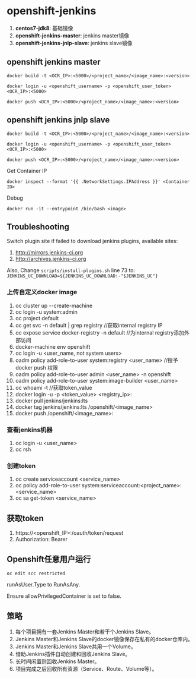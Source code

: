 # openshift-jenkins

1. **centos7-jdk8**: 基础镜像
2. **openshift-jenkins-master**: jenkins master镜像
3. **openshift-jenkins-jnlp-slave**: jenkins slave镜像

## openshift jenkins master

```shell
docker build -t <OCR_IP>:<5000>/<project_name>/<image_name>:<version>

docker login -u <openshift_username> -p <openshift_user_token> <OCR_IP>:<5000>

docker push <OCR_IP>:<5000>/<project_name>/<image_name>:<version>
```

## openshift jenkins jnlp slave

```shell
docker build -t <OCR_IP>:<5000>/<project_name>/<image_name>:<version>

docker login -u <openshift_username> -p <openshift_user_token> <OCR_IP>:<5000>

docker push <OCR_IP>:<5000>/<project_name>/<image_name>:<version>
```

Get Container IP

```shell
docker inspect --format '{{ .NetworkSettings.IPAddress }}' <Container ID>
```

Debug

```shell
docker run -it --entrypoint /bin/bash <image>
```

## Troubleshooting

Switch plugin site if failed to download jenkins plugins, available sites:

1. http://mirrors.jenkins-ci.org
2. http://archives.jenkins-ci.org

Also, Change `scripts/install-plugins.sh` line 73 to: `JENKINS_UC_DOWNLOAD=${JENKINS_UC_DOWNLOAD:-"$JENKINS_UC"}`

### 上传自定义docker image

1. oc cluster up --create-machine
2. oc login -u system:admin
3. oc project default
4. oc get svc -n default | grep registry //获取internal registry IP
5. oc expose service docker-registry -n default //为internal registry添加外部访问
6. docker-machine env openshift
7. oc login -u <user_name, not system users>
8. oadm policy add-role-to-user system:registry <user_name> //授予docker push 权限
9. oadm policy add-role-to-user admin <user_name> -n openshift
10. oadm policy add-role-to-user system:image-builder <user_name>
11. oc whoami -t //获取token_value
12. docker login -u <username> -p <token_value> <registry_ip>:<port>
13. docker pull jenkins/jenkins:lts
14. docker tag jenkins/jenkins:lts <exposed internal registry>/openshift/<image_name>
15. docker push <exposed internal registry>/openshift/<image_name>:<version>

### 查看jenkins机器

1. oc login -u <user_name>
2. oc rsh <pod>

### 创建token

1. oc create serviceaccount <service_name>
2. oc policy add-role-to-user <role> system:serviceaccount:<project_name>:<service_name>
3. oc sa get-token <service_name>

## 获取token

1. https://<openshift_IP>:<PORT>/oauth/token/request
2. Authorization: Bearer <token>

## Openshift任意用户运行

```shell
oc edit scc restricted
```

runAsUser.Type to RunAsAny.

Ensure allowPrivilegedContainer is set to false.

## 策略

1. 每个项目拥有一套Jenkins Master和若干个Jenkins Slave。
2. Jenkins Master和Jenkins Slave的docker镜像保存在私有的docker仓库内。
3. Jenkins Master和Jenkins Slave共用一个Volume。
4. 借助Jenkins插件自动创建和回收Jenkins Slave。
5. 长时间闲置则回收Jenkins Master。
6. 项目完成之后回收所有资源（Service、Route、Volume等）。
